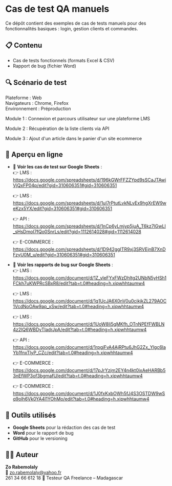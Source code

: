 # Cas de test QA manuels 

Ce dépôt contient des exemples de cas de tests manuels pour des fonctionnalités basiques : login, gestion clients et commandes.

## 📋 Contenu

- Cas de tests fonctionnels (formats Excel & CSV)
- Rapport de bug (fichier Word)

## 🔍 Scénario de test

Plateforme : Web  
Navigateurs : Chrome, Firefox  
Environnement : Préproduction

Module 1 : Connexion et parcours utilisateur sur une plateforme LMS

Module 2 : Récupération de la liste clients via API

Module 3 : Ajout d'un article dans le panier d'un site ecommerce

## 🔗 Aperçu en ligne

- 🧾 **Voir les cas de test sur Google Sheets** :  
  👉 LMS : https://docs.google.com/spreadsheets/d/196kGWrFFZZYpd9sSCaJTAwiVjQxFP04p/edit?gid=310606351#gid=310606351
  
  👉 LMS : https://docs.google.com/spreadsheets/d/1uI7rPtutLvkNLvEx9hgXrEW9weKzx5YX/edit?gid=310606351#gid=310606351
  
  👉 API : https://docs.google.com/spreadsheets/d/1nCp6yLmjyp5juA_T6kz7lGwLI_sHsDmoI7fQo0SnrLs/edit?gid=1112614028#gid=1112614028

  👉 E-COMMERCE : https://docs.google.com/spreadsheets/d/1D942ggITR9xj3SRVEjnB7XnDFzyU0M_u/edit?gid=310606351#gid=310606351
  
- 🧾 **Voir les rapports de bug sur Google Sheets** :  
  👉 LMS : https://docs.google.com/document/d/1Z_yleFYxFWzDhltg2UNbN5yHSh1FCkh7uKWPRcSBxR8/edit?tab=t.0#heading=h.xipwhhtaumw4
  
  👉 LMS : https://docs.google.com/document/d/1q1UcJA6X0nV0u0cikjkZL279AOC1VcdNoOAw9ap_xSw/edit?tab=t.0#heading=h.xipwhhtaumw4
  
  👉 LMS : https://docs.google.com/document/d/1UoW8Ii5gMKfh_OTnNPEfFWBLN4z2IQ6WBDyTIadrJpA/edit?tab=t.0#heading=h.xipwhhtaumw4
    
  👉 API : https://docs.google.com/document/d/1rpgjFvA4AjRPtu6JhG2Zx_Ylgc6laYb1fnxTlyP_CZc/edit?tab=t.0#heading=h.xipwhhtaumw4
    
  👉 E-COMMERCE : https://docs.google.com/document/d/17pJrYzjm2EY4n4kt0ixAeHARBb53nEfWP3of3bgmafU/edit?tab=t.0#heading=h.xipwhhtaumw4
    
  👉 E-COMMERCE : https://docs.google.com/document/d/1J0fxKxbOWh5fJ4S3OSTDW9wSq9olh6Vk0YA4l1YOhMo/edit?tab=t.0#heading=h.xipwhhtaumw4

## 🧰 Outils utilisés

- **Google Sheets** pour la rédaction des cas de test
- **Word** pour le rapport de bug
- **GitHub** pour le versioning

## 🧑‍💻 Auteur

**Zo Rabemolaly**  
📧 zo.rabemolaly@yahoo.fr  
   261 34 66 612 18
🎯 Testeur QA Freelance – Madagascar  



